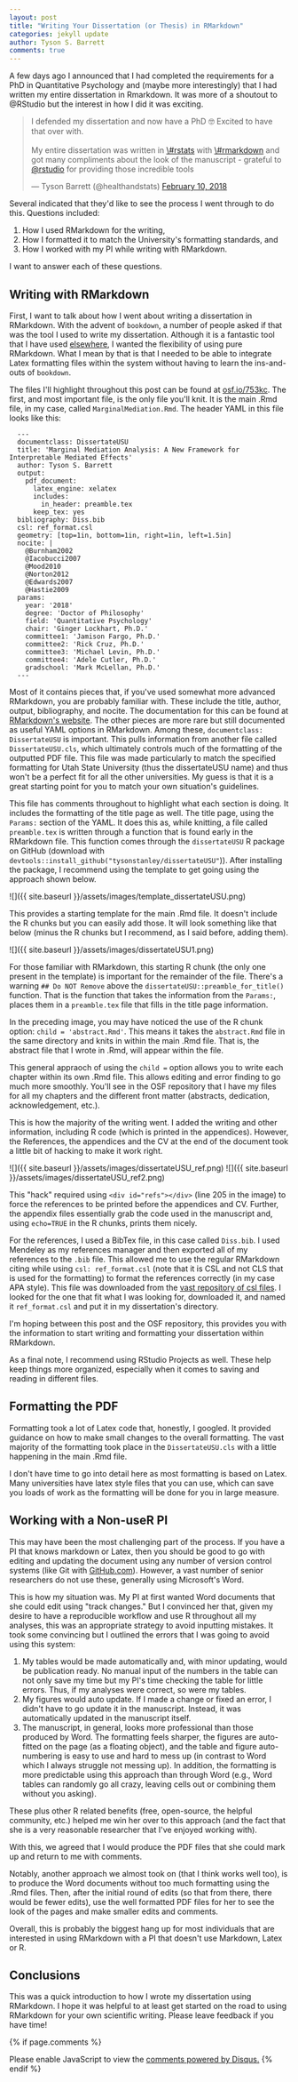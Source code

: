 ```yaml
---
layout: post
title: "Writing Your Dissertation (or Thesis) in RMarkdown"
categories: jekyll update
author: Tyson S. Barrett
comments: true
---
```


A few days ago I announced that I had completed the requirements for a
PhD in Quantitative Psychology and (maybe more interestingly) that I had
written my entire dissertation in Rmarkdown. It was more of a shoutout to 
@RStudio but the interest in how I did it was exciting.

<blockquote class="twitter-tweet" data-lang="en">
<p lang="en" dir="ltr">
I defended my dissertation and now have a PhD 🤓 Excited to have that
over with. <br><br>My entire dissertation was written in
<a href="https://twitter.com/hashtag/rstats?src=hash&amp;ref_src=twsrc%5Etfw">\#rstats</a>
with
<a href="https://twitter.com/hashtag/rmarkdown?src=hash&amp;ref_src=twsrc%5Etfw">\#rmarkdown</a>
and got many compliments about the look of the manuscript - grateful to
<a href="https://twitter.com/rstudio?ref_src=twsrc%5Etfw">@rstudio</a>
for providing those incredible tools
</p>
— Tyson Barrett (@healthandstats)
<a href="https://twitter.com/healthandstats/status/962396549878710272?ref_src=twsrc%5Etfw">February
10, 2018</a>
</blockquote>
<script async src="https://platform.twitter.com/widgets.js" charset="utf-8"></script>

Several indicated that they'd like to see the process I went through to
do this. Questions included:

1.  How I used RMarkdown for the writing,
2.  How I formatted it to match the University's formatting standards,
    and
3.  How I worked with my PI while writing with RMarkdown.

I want to answer each of these questions.

Writing with RMarkdown
----------------------

First, I want to talk about how I went about writing a dissertation in
RMarkdown. With the advent of `bookdown`, a number of people asked if
that was the tool I used to write my dissertation. Although it is a
fantastic tool that I have used [elsewhere](http://tysonbarrett.com/Rstats/), I wanted the flexibility
of using pure RMarkdown. What I mean by that is that I needed to be able
to integrate Latex formatting files within the system without having to
learn the ins-and-outs of `bookdown`.

The files I'll highlight throughout this post can be found at
[osf.io/753kc](https://osf.io/753kc/). The first, and most important
file, is the only file you'll knit. It is the main .Rmd file, in my
case, called `MarginalMediation.Rmd`. The header YAML in this file looks
like this:

      ---
      documentclass: DissertateUSU
      title: 'Marginal Mediation Analysis: A New Framework for Interpretable Mediated Effects'
      author: Tyson S. Barrett
      output:
        pdf_document:
          latex_engine: xelatex
          includes:
            in_header: preamble.tex
          keep_tex: yes
      bibliography: Diss.bib
      csl: ref_format.csl
      geometry: [top=1in, bottom=1in, right=1in, left=1.5in]
      nocite: |
        @Burnham2002
        @Iacobucci2007
        @Mood2010
        @Norton2012
        @Edwards2007
        @Hastie2009
      params:
        year: '2018'
        degree: 'Doctor of Philosophy'
        field: 'Quantitative Psychology'
        chair: 'Ginger Lockhart, Ph.D.'
        committee1: 'Jamison Fargo, Ph.D.'
        committee2: 'Rick Cruz, Ph.D.'
        committee3: 'Michael Levin, Ph.D.'
        committee4: 'Adele Cutler, Ph.D.'
        gradschool: 'Mark McLellan, Ph.D.'
      ---

Most of it contains pieces that, if you've used somewhat more advanced
RMarkdown, you are probably familiar with. These include the title,
author, output, bibliography, and nocite. The documentation for this can
be found at [RMarkdown's website](https://rmarkdown.rstudio.com). The
other pieces are more rare but still documented as useful YAML options
in RMarkdown. Among these, `documentclass: DissertateUSU` is important. This pulls
information from another file called `DissertateUSU.cls`, which
ultimately controls much of the formatting of the outputted PDF file.
This file was made particularly to match the specified formatting for 
Utah State University (thus the dissertateUSU name) and thus won't be a perfect
fit for all the other universities. My guess is that it is a great starting 
point for you to match your own situation's guidelines.

This file has comments throughout to highlight what each section is
doing. It includes the formatting of the title page as well. The title
page, using the `Params:` section of the YAML. It does this as, while
knitting, a file called `preamble.tex` is written through a function
that is found early in the RMarkdown file. This function comes through
the `dissertateUSU` R package on GitHub (download with
`devtools::install_github("tysonstanley/dissertateUSU"`)). After
installing the package, I recommend using the template to get going
using the approach shown below.

![]({{ site.baseurl }}/assets/images/template_dissertateUSU.png)

This provides a starting template for the main .Rmd file. It doesn't
include the R chunks but you can easily add those. It will look
something like that below (minus the R chunks but I recommend, as I said
before, adding them).

![]({{ site.baseurl }}/assets/images/dissertateUSU1.png)

For those familiar with RMarkdown, this starting R chunk (the only one
present in the template) is important for the remainder of the file.
There's a warning `## Do NOT Remove` above the
`dissertateUSU::preamble_for_title()` function. That is the function
that takes the information from the `Params:`, places them in a
`preamble.tex` file that fills in the title page information.

In the preceding image, you may have noticed the use of the R chunk
option: `child = 'abstract.Rmd'`. This means it takes the `abstract.Rmd`
file in the same directory and knits in within the main .Rmd file. That
is, the abstract file that I wrote in .Rmd, will appear within the file.

This general appraoch of using the `child =` option allows you to write
each chapter within its own .Rmd file. This allows editing and error
finding to go much more smoothly. You'll see in the OSF repository that
I have my files for all my chapters and the different front matter
(abstracts, dedication, acknowledgement, etc.).

This is how the majority of the writing went. I added the writing and
other information, including R code (which is printed in the
appendices). However, the References, the appendices and the CV at the
end of the document took a little bit of hacking to make it work right.

![]({{ site.baseurl }}/assets/images/dissertateUSU_ref.png)
![]({{ site.baseurl }}/assets/images/dissertateUSU_ref2.png)

This "hack" required using `<div id="refs"></div>` (line 205 in the image) to force the
references to be printed before the appendices and CV. Further, the
appendix files essentially grab the code used in the manuscript and,
using `echo=TRUE` in the R chunks, prints them nicely.

For the references, I used a BibTex file, in this case called
`Diss.bib`. I used Mendeley as my references manager and then exported
all of my references to the `.bib` file. This allowed me to use the
regular RMarkdown citing while using `csl: ref_format.csl` (note that it
is CSL and not CLS that is used for the formatting) to format the
references correctly (in my case APA style). This file was downloaded
from the [vast repository of csl
files](https://github.com/citation-style-language/styles). I looked for
the one that fit what I was looking for, downloaded it, and named it
`ref_format.csl` and put it in my dissertation's directory.

I'm hoping between this post and the OSF repository, this provides you
with the information to start writing and formatting your dissertation
within RMarkdown.

As a final note, I recommend using RStudio Projects as well. These help
keep things more organized, especially when it comes to saving and
reading in different files.

Formatting the PDF
------------------

Formatting took a lot of Latex code that, honestly, I googled. It
provided guidance on how to make small changes to the overall
formatting. The vast majority of the formatting took place in the
`DissertateUSU.cls` with a little happening in the main .Rmd file.

I don't have time to go into detail here as most formatting is based on
Latex. Many universities have latex style files that you can use, which
can save you loads of work as the formatting will be done for you in
large measure.

Working with a Non-useR PI
--------------------------

This may have been the most challenging part of the process. If you have
a PI that knows markdown or Latex, then you should be good to go with
editing and updating the document using any number of version control
systems (like Git with [GitHub.com](github.com)). However, a vast number
of senior researchers do not use these, generally using Microsoft's
Word.

This is how my situation was. My PI at first wanted Word documents that
she could edit using "track changes." But I convinced her that, given my
desire to have a reproducible workflow and use R throughout all my
analyses, this was an appropriate strategy to avoid inputting mistakes.
It took some convincing but I outlined the errors that I was going to
avoid using this system:

1.  My tables would be made automatically and, with minor updating,
    would be publication ready. No manual input of the numbers in the
    table can not only save my time but my PI's time checking the table
    for little errors. Thus, if my analyses were correct, so were my
    tables.
2.  My figures would auto update. If I made a change or fixed an error,
    I didn't have to go update it in the manuscript. Instead, it was
    automatically updated in the manuscript itself.
3.  The manuscript, in general, looks more professional than those
    produced by Word. The formatting feels sharper, the figures are
    auto-fitted on the page (as a floating object), and the table and
    figure auto-numbering is easy to use and hard to mess up (in
    contrast to Word which I always struggle not messing up). In
    addition, the formatting is more predictable using this approach
    than through Word (e.g., Word tables can randomly go all crazy,
    leaving cells out or combining them without you asking).

These plus other R related benefits (free, open-source, the helpful
community, etc.) helped me win her over to this approach (and the fact
that she is a very reasonable researcher that I've enjoyed working
with).

With this, we agreed that I would produce the PDF files that she could
mark up and return to me with comments.

Notably, another approach we almost took on (that I think works well
too), is to produce the Word documents without too much formatting using
the .Rmd files. Then, after the initial round of edits (so that from
there, there would be fewer edits), use the well formatted PDF files for
her to see the look of the pages and make smaller edits and comments.

Overall, this is probably the biggest hang up for most individuals that
are interested in using RMarkdown with a PI that doesn't use Markdown,
Latex or R.

Conclusions
-----------

This was a quick introduction to how I wrote my dissertation using
RMarkdown. I hope it was helpful to at least get started on the road to
using RMarkdown for your own scientific writing. Please leave feedback
if you have time!




{% if page.comments %}

<script>
    /**
     *  RECOMMENDED CONFIGURATION VARIABLES: EDIT AND UNCOMMENT THE SECTION BELOW TO INSERT DYNAMIC VALUES FROM YOUR PLATFORM OR CMS.
     *  LEARN WHY DEFINING THESE VARIABLES IS IMPORTANT: https://disqus.com/admin/universalcode/#configuration-variables
     */
    /*
    var disqus_config = function () {
        this.page.url = page.url;  // Replace PAGE_URL with your page's canonical URL variable
        this.page.identifier = page.identifer; // Replace PAGE_IDENTIFIER with your page's unique identifier variable
    };
    */
    (function() {  // DON'T EDIT BELOW THIS LINE
        var d = document, s = d.createElement('script');
        
        s.src = '//tysonstanley.disqus.com/embed.js';
        
        s.setAttribute('data-timestamp', +new Date());
        (d.head || d.body).appendChild(s);
    })();
</script>
<noscript>
Please enable JavaScript to view the
<a href="https://disqus.com/?ref_noscript" rel="nofollow">comments
powered by Disqus.</a>
</noscript>
{% endif %}
